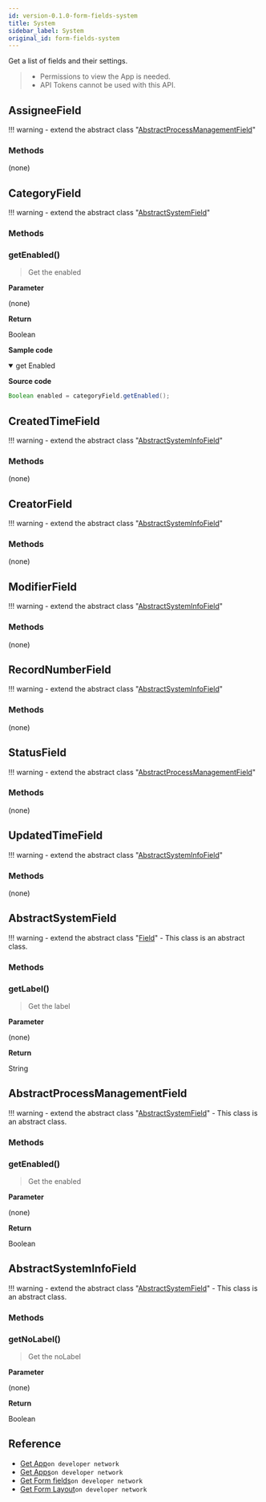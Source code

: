 ```yaml
---
id: version-0.1.0-form-fields-system
title: System
sidebar_label: System
original_id: form-fields-system
---
```


Get a list of fields and their settings.

>- Permissions to view the App is needed.
>- API Tokens cannot be used with this API.

## AssigneeField

!!! warning
    - extend the abstract class  "[AbstractProcessManagementField](#abstractprocessmanagementfield)"

### Methods

(none)

## CategoryField

!!! warning
    - extend the abstract class  "[AbstractSystemField](#abstractsystemfield)"

### Methods

### getEnabled()

> Get the enabled

**Parameter**

(none)

**Return**

Boolean

**Sample code**

<details class="tab-container" open>
<Summary>get Enabled</Summary>

**Source code**

```java
Boolean enabled = categoryField.getEnabled();
```

</details>

## CreatedTimeField

!!! warning
    - extend the abstract class  "[AbstractSystemInfoField](#abstractsysteminfofield)"

### Methods

(none)

## CreatorField

!!! warning
    - extend the abstract class  "[AbstractSystemInfoField](#abstractsysteminfofield)"

### Methods

(none)

## ModifierField

!!! warning
    - extend the abstract class  "[AbstractSystemInfoField](#abstractsysteminfofield)"

### Methods

(none)

## RecordNumberField

!!! warning
    - extend the abstract class  "[AbstractSystemInfoField](#abstractsysteminfofield)"

### Methods

(none)

## StatusField

!!! warning
    - extend the abstract class  "[AbstractProcessManagementField](#abstractprocessmanagementfield)"

### Methods

(none)

## UpdatedTimeField

!!! warning
    - extend the abstract class  "[AbstractSystemInfoField](#abstractsysteminfofield)"

### Methods

(none)

## AbstractSystemField

!!! warning
    - extend the abstract class  "[Field](./field/form-fields#field)"
    - This class is an abstract class.

### Methods

### getLabel()

> Get the label

**Parameter**

(none)

**Return**

String

## AbstractProcessManagementField

!!! warning
    - extend the abstract class  "[AbstractSystemField](#abstractsystemfield)"
    - This class is an abstract class.

### Methods

### getEnabled()

> Get the enabled

**Parameter**

(none)

**Return**

Boolean

## AbstractSystemInfoField

!!! warning
    - extend the abstract class  "[AbstractSystemField](#abstractsystemfield)"
    - This class is an abstract class.

### Methods

### getNoLabel()

> Get the noLabel

**Parameter**

(none)

**Return**

Boolean

## Reference

- [Get App](https://developer.kintone.io/hc/en-us/articles/212494888)`on developer network`
- [Get Apps](https://developer.kintone.io/hc/en-us/articles/115005336727)`on developer network`
- [Get Form fields](https://developer.kintone.io/hc/en-us/articles/115005509288)`on developer network`
- [Get Form Layout](https://developer.kintone.io/hc/en-us/articles/115005509068)`on developer network`